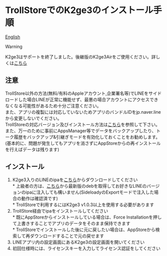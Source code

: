 # TrollStoreでのK2ge3のインストール手順

[English](https://github.com/m4fn3/k2ge3-trollstore/blob/master/README.md)

> [!WARNING]
> K2ge3はサポートを終了しました。後継版のK2ge3Airをご使用ください。詳しくは[こちら](https://m4fn3.github.io/repo/web/K2ge3Air_ja.html)

## 注意
TrollStore以外の方法(無料/有料のAppleアカウント,企業署名等)でLINEをサイドロードした場合LINEが正常に機能せず、最悪の場合アカウントにアクセスできなくなる可能性があるため十分ご注意ください。<br>
また、アプリの複製には対応していないためアプリのバンドルIDをjp.naver.lineから変更しないでください。<br>
TrollStoreの対応バージョン及びインストール方法は[こちら](https://ios.cfw.guide/installing-trollstore/)を参照して下さい。<br>
また、万一のために事前にAppsManager等でデータをバックアップしたり、トーク履歴をバックアップ&引継ぎモードを有効化しておくことをお勧めします。(基本的に、問題が発生してもアプリを消さずにAppStoreからの再インストールを行えばデータは残ります)

## インストール
1. K2ge3入りのLINEのipaを[こちら](https://github.com/m4fn3/k2ge3-trollstore/releases/latest)からダウンロードしてください<br>* 上級者の方は、[こちら](https://github.com/m4fn3/repo/tree/master/debs)から最新版のdebを取得してお好きなLINEのバージョンのipaに注入しても構いません(SideloadyのExportモードで注入した場合の動作は確認済です)<br>* TrollStoreで利用するにはK2ge3 v1.0.3以上を使用する必要があります
2. TrollStore経由でipaをインストールしてください<br>* 既にAppStoreからインストールしている場合は、Force Installationを押して上書きすることでアプリのデータをそのまま保持できます<br>* TrollStoreでインストールした後に元に戻したい場合は、AppStoreから検索して再ダウンロードすることで元の戻せます 
3. LINEアプリ内の設定画面にあるK2ge3の設定画面を開いてください
4. 初回仕様時には、ライセンスキーを入力してライセンス認証をしてください
